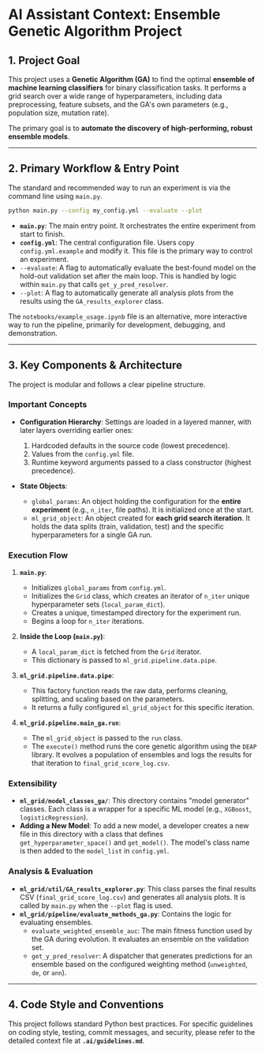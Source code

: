 # AI Assistant Context: Ensemble Genetic Algorithm Project

## 1. Project Goal

This project uses a **Genetic Algorithm (GA)** to find the optimal **ensemble of machine learning classifiers** for binary classification tasks. It performs a grid search over a wide range of hyperparameters, including data preprocessing, feature subsets, and the GA's own parameters (e.g., population size, mutation rate).

The primary goal is to **automate the discovery of high-performing, robust ensemble models**.

---

## 2. Primary Workflow & Entry Point

The standard and recommended way to run an experiment is via the command line using `main.py`.

```bash
python main.py --config my_config.yml --evaluate --plot
```

-   **`main.py`**: The main entry point. It orchestrates the entire experiment from start to finish.
-   **`config.yml`**: The central configuration file. Users copy `config.yml.example` and modify it. This file is the primary way to control an experiment.
-   `--evaluate`: A flag to automatically evaluate the best-found model on the hold-out validation set after the main loop. This is handled by logic within `main.py` that calls `get_y_pred_resolver`.
-   `--plot`: A flag to automatically generate all analysis plots from the results using the `GA_results_explorer` class.

The `notebooks/example_usage.ipynb` file is an alternative, more interactive way to run the pipeline, primarily for development, debugging, and demonstration.

---

## 3. Key Components & Architecture

The project is modular and follows a clear pipeline structure.

### Important Concepts

-   **Configuration Hierarchy**: Settings are loaded in a layered manner, with later layers overriding earlier ones:
    1.  Hardcoded defaults in the source code (lowest precedence).
    2.  Values from the `config.yml` file.
    3.  Runtime keyword arguments passed to a class constructor (highest precedence).

-   **State Objects**:
    -   `global_params`: An object holding the configuration for the **entire experiment** (e.g., `n_iter`, file paths). It is initialized once at the start.
    -   `ml_grid_object`: An object created for **each grid search iteration**. It holds the data splits (train, validation, test) and the specific hyperparameters for a single GA run.

### Execution Flow

1.  **`main.py`**:
    -   Initializes `global_params` from `config.yml`.
    -   Initializes the `Grid` class, which creates an iterator of `n_iter` unique hyperparameter sets (`local_param_dict`).
    -   Creates a unique, timestamped directory for the experiment run.
    -   Begins a loop for `n_iter` iterations.

2.  **Inside the Loop (`main.py`)**:
    -   A `local_param_dict` is fetched from the `Grid` iterator.
    -   This dictionary is passed to `ml_grid.pipeline.data.pipe`.

3.  **`ml_grid.pipeline.data.pipe`**:
    -   This factory function reads the raw data, performs cleaning, splitting, and scaling based on the parameters.
    -   It returns a fully configured `ml_grid_object` for this specific iteration.

4.  **`ml_grid.pipeline.main_ga.run`**:
    -   The `ml_grid_object` is passed to the `run` class.
    -   The `execute()` method runs the core genetic algorithm using the `DEAP` library. It evolves a population of ensembles and logs the results for that iteration to `final_grid_score_log.csv`.

### Extensibility
-   **`ml_grid/model_classes_ga/`**: This directory contains "model generator" classes. Each class is a wrapper for a specific ML model (e.g., `XGBoost`, `logisticRegression`).
-   **Adding a New Model**: To add a new model, a developer creates a new file in this directory with a class that defines `get_hyperparameter_space()` and `get_model()`. The model's class name is then added to the `model_list` in `config.yml`.

### Analysis & Evaluation
-   **`ml_grid/util/GA_results_explorer.py`**: This class parses the final results CSV (`final_grid_score_log.csv`) and generates all analysis plots. It is called by `main.py` when the `--plot` flag is used.
-   **`ml_grid/pipeline/evaluate_methods_ga.py`**: Contains the logic for evaluating ensembles.
    -   `evaluate_weighted_ensemble_auc`: The main fitness function used by the GA during evolution. It evaluates an ensemble on the validation set.
    -   `get_y_pred_resolver`: A dispatcher that generates predictions for an ensemble based on the configured weighting method (`unweighted`, `de`, or `ann`).

---

## 4. Code Style and Conventions

This project follows standard Python best practices. For specific guidelines on coding style, testing, commit messages, and security, please refer to the detailed context file at **`.ai/guidelines.md`**.